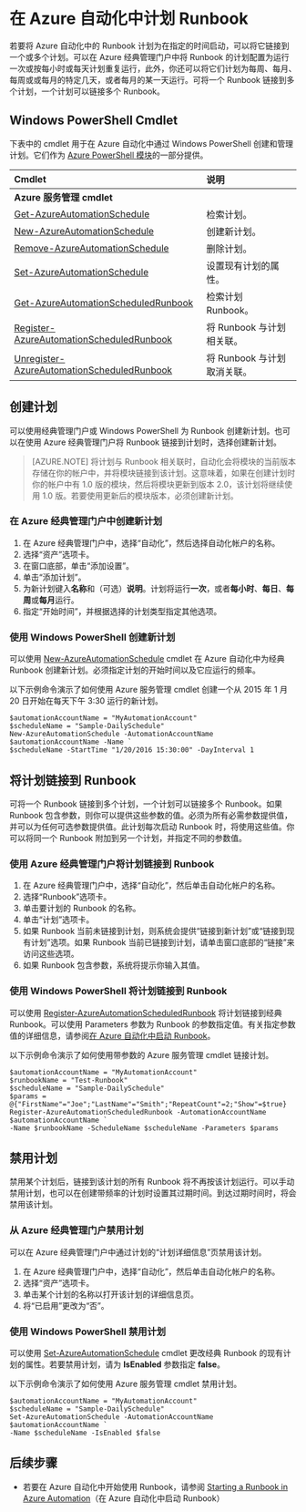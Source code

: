 <properties 
   pageTitle="Azure 自动化中的计划 | Azure"
   description="自动化计划用于安排自动启动 Azure 自动化中的 Runbook。介绍如何创建和管理计划，以便在特定的时间或按重复计划自动启动 Runbook。"
   services="automation"
   documentationCenter=""
   authors="MGoedtel"
   manager="jwhit"
   editor="tysonn" />  

<tags 
   ms.service="automation"
   ms.devlang="na"
   ms.topic="article"
   ms.tgt_pltfrm="na"
   ms.workload="infrastructure-services"
   ms.date="10/10/2016"
   wacn.date=""
   ms.author="mgoedtel" />  


# 在 Azure 自动化中计划 Runbook

若要将 Azure 自动化中的 Runbook 计划为在指定的时间启动，可以将它链接到一个或多个计划。可以在 Azure 经典管理门户中将 Runbook 的计划配置为运行一次或按每小时或每天计划重复运行，此外，你还可以将它们计划为每周、每月、每周或或每月的特定几天，或者每月的某一天运行。可将一个 Runbook 链接到多个计划，一个计划可以链接多个 Runbook。

## Windows PowerShell Cmdlet

下表中的 cmdlet 用于在 Azure 自动化中通过 Windows PowerShell 创建和管理计划。它们作为 [Azure PowerShell 模块](/documentation/articles/powershell-install-configure/)的一部分提供。

|Cmdlet|说明|
|:---|:---|
|**Azure 服务管理 cmdlet**||
|[Get-AzureAutomationSchedule](http://msdn.microsoft.com/zh-cn/library/dn690274.aspx)|检索计划。|
|[New-AzureAutomationSchedule](http://msdn.microsoft.com/zh-cn/library/dn690271.aspx)|创建新计划。|
|[Remove-AzureAutomationSchedule](http://msdn.microsoft.com/zh-cn/library/dn690279.aspx)|删除计划。|
|[Set-AzureAutomationSchedule](http://msdn.microsoft.com/zh-cn/library/dn690270.aspx)|设置现有计划的属性。|
|[Get-AzureAutomationScheduledRunbook](http://msdn.microsoft.com/zh-cn/library/dn913778.aspx)|检索计划 Runbook。|
|[Register-AzureAutomationScheduledRunbook](http://msdn.microsoft.com/zh-cn/library/dn690265.aspx)|将 Runbook 与计划相关联。|
|[Unregister-AzureAutomationScheduledRunbook](http://msdn.microsoft.com/zh-cn/library/dn690273.aspx)|将 Runbook 与计划取消关联。|

## 创建计划

可以使用经典管理门户或 Windows PowerShell 为 Runbook 创建新计划。也可以在使用 Azure 经典管理门户将 Runbook 链接到计划时，选择创建新计划。

>[AZURE.NOTE] 将计划与 Runbook 相关联时，自动化会将模块的当前版本存储在你的帐户中，并将模块链接到该计划。这意味着，如果在创建计划时你的帐户中有 1.0 版的模块，然后将模块更新到版本 2.0，该计划将继续使用 1.0 版。若要使用更新后的模块版本，必须创建新计划。

### 在 Azure 经典管理门户中创建新计划

1. 在 Azure 经典管理门户中，选择“自动化”，然后选择自动化帐户的名称。
1. 选择“资产”选项卡。
1. 在窗口底部，单击“添加设置”。
1. 单击“添加计划”。
1. 为新计划键入**名称**和（可选）**说明**。计划将运行**一次**，或者**每小时**、**每日**、**每周**或**每月**运行。
1. 指定“开始时间”，并根据选择的计划类型指定其他选项。

### 使用 Windows PowerShell 创建新计划

可以使用 [New-AzureAutomationSchedule](http://msdn.microsoft.com/zh-cn/library/azure/dn690271.aspx) cmdlet 在 Azure 自动化中为经典 Runbook 创建新计划。必须指定计划的开始时间以及它应运行的频率。

以下示例命令演示了如何使用 Azure 服务管理 cmdlet 创建一个从 2015 年 1 月 20 日开始在每天下午 3:30 运行的新计划。

	$automationAccountName = "MyAutomationAccount"
	$scheduleName = "Sample-DailySchedule"
	New-AzureAutomationSchedule -AutomationAccountName $automationAccountName -Name `
    $scheduleName -StartTime "1/20/2016 15:30:00" -DayInterval 1

## 将计划链接到 Runbook

可将一个 Runbook 链接到多个计划，一个计划可以链接多个 Runbook。如果 Runbook 包含参数，则你可以提供这些参数的值。必须为所有必需参数提供值，并可以为任何可选参数提供值。此计划每次启动 Runbook 时，将使用这些值。你可以将同一个 Runbook 附加到另一个计划，并指定不同的参数值。

### 使用 Azure 经典管理门户将计划链接到 Runbook

1. 在 Azure 经典管理门户中，选择“自动化”，然后单击自动化帐户的名称。
2. 选择“Runbook”选项卡。
3. 单击要计划的 Runbook 的名称。
4. 单击“计划”选项卡。
5. 如果 Runbook 当前未链接到计划，则系统会提供“链接到新计划”或“链接到现有计划”选项。如果 Runbook 当前已链接到计划，请单击窗口底部的“链接”来访问这些选项。
6. 如果 Runbook 包含参数，系统将提示你输入其值。

### 使用 Windows PowerShell 将计划链接到 Runbook

可以使用 [Register-AzureAutomationScheduledRunbook](http://msdn.microsoft.com/zh-cn/library/azure/dn690265.aspx) 将计划链接到经典 Runbook。可以使用 Parameters 参数为 Runbook 的参数指定值。有关指定参数值的详细信息，请参阅[在 Azure 自动化中启动 Runbook](/documentation/articles/automation-starting-a-runbook/)。

以下示例命令演示了如何使用带参数的 Azure 服务管理 cmdlet 链接计划。

	$automationAccountName = "MyAutomationAccount"
	$runbookName = "Test-Runbook"
	$scheduleName = "Sample-DailySchedule"
	$params = @{"FirstName"="Joe";"LastName"="Smith";"RepeatCount"=2;"Show"=$true}
	Register-AzureAutomationScheduledRunbook -AutomationAccountName $automationAccountName `
    -Name $runbookName -ScheduleName $scheduleName -Parameters $params

## 禁用计划

禁用某个计划后，链接到该计划的所有 Runbook 将不再按该计划运行。可以手动禁用计划，也可以在创建带频率的计划时设置其过期时间。到达过期时间时，将会禁用该计划。

### 从 Azure 经典管理门户禁用计划

可以在 Azure 经典管理门户中通过计划的“计划详细信息”页禁用该计划。

1. 在 Azure 经典管理门户中，选择“自动化”，然后单击自动化帐户的名称。
1. 选择“资产”选项卡。
1. 单击某个计划的名称以打开该计划的详细信息页。
2. 将“已启用”更改为“否”。

### 使用 Windows PowerShell 禁用计划

可以使用 [Set-AzureAutomationSchedule](http://msdn.microsoft.com/zh-cn/library/azure/dn690270.aspx) cmdlet 更改经典 Runbook 的现有计划的属性。若要禁用计划，请为 **IsEnabled** 参数指定 **false**。

以下示例命令演示了如何使用 Azure 服务管理 cmdlet 禁用计划。

	$automationAccountName = "MyAutomationAccount"
	$scheduleName = "Sample-DailySchedule"
	Set-AzureAutomationSchedule -AutomationAccountName $automationAccountName `
    -Name $scheduleName -IsEnabled $false

## 后续步骤

- 若要在 Azure 自动化中开始使用 Runbook，请参阅 [Starting a Runbook in Azure Automation](/documentation/articles/automation-starting-a-runbook/)（在 Azure 自动化中启动 Runbook）

<!---HONumber=Mooncake_1024_2016-->